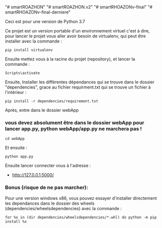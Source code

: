 "# smartROAZHON" 
"# smartROAZHON.v2" 
"# smartRHOAZONv-final" 
"# smartRHOAZONv-final-derniere" 

Ceci est pour une version de Python 3.7

Ce projet est un version portable d'un environnement virtuel c'est à dire, pour lancer le projet vous aller avoir besoin de virtualenv, qui peut être installer avec la commande :
```
pip install virtualenv

```
Ensuite mettez vous à la racine du projet (repository), et lancer la commande :
```
Scripts\activate
```

Ensuite, Installer les différentes dépendances qui se trouve dans le dossier "dependencies", grace au fichier requirment.txt 
qui se trouve un fichier à l'intérieur :
```
pip install -r dependencies/requirement.txt
```
Après, entre dans le dossier webApp
### vous devez absolument être dans le dossier webApp pour lancer app.py, python webApp/app.py ne marchera pas !
```
cd webApp 
```
Et ensuite :
```
python app.py
```
Ensuite lancer connecter vous à l'adresse :
* http://127.0.0.1:5000/

### Bonus (risque de ne pas marcher):
Pour une version windows x86, vous pouvez essayer d'installer directement les dependances dans le dossier des wheels (dependencies/wheelsdependencies) avec la commande :
```
for %x in (dir dependencies/wheelsdependencies/*.whl) do python -m pip install %x
```
